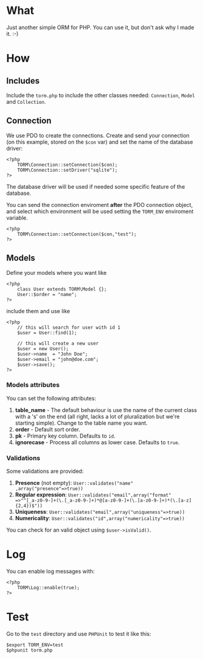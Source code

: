 # What

Just another simple ORM for PHP. You can use it, but don't ask why I made it. :-)

# How

## Includes

Include the `torm.php` to include the other classes needed: `Connection`,
`Model` and `Collection`. 

## Connection

We use PDO to create the connections. Create and send your connection (on this
example, stored on the `$con` var) and set the name of the database driver:

    <?php
        TORM\Connection::setConnection($con);
        TORM\Connection::setDriver("sqlite");
    ?>

The database driver will be used if needed some specific feature of the
database.

You can send the connection enviroment **after** the PDO connection object, and select which environment will be used setting the `TORM_ENV` enviroment
variable.

    <?php
        TORM\Connection::setConnection($con,"test");
    ?>

## Models

Define your models where you want like

    <?php
        class User extends TORM\Model {};
        User::$order = "name";
    ?>

include them and use like

    <?php
        // this will search for user with id 1
        $user = User::find(1);

        // this will create a new user
        $user = new User();
        $user->name  = "John Doe";
        $user->email = "john@doe.com";
        $user->save();
    ?>

### Models attributes

You can set the following attributes:

1. **table_name** - The default behaviour is use the name of the current class
   with a 's' on the end (all right, lacks a lot of pluralization but we're
   starting simple). Change to the table name you want.
2. **order** - Default sort order.
3. **pk** - Primary key column. Defaults to `id`.
4. **ignorecase** - Process all columns as lower case. Defaults to `true`.

### Validations

Some validations are provided:

1. **Presence** (not empty): `User::validates("name" ,array("presence"=>true))`
2. **Regular expression**: `User::validates("email",array("format"  =>"^[_a-z0-9-]+(\.[_a-z0-9-]+)*@[a-z0-9-]+(\.[a-z0-9-]+)*(\.[a-z]{2,4})$"))`
3. **Uniqueness**: `User::validates("email",array("uniqueness"=>true))`
4. **Numericality**: `User::validates("id",array("numericality"=>true))`

You can check for an valid object using `$user->isValid()`.

# Log

You can enable log messages with:

    <?php
        TORM\Log::enable(true);
    ?>

# Test

Go to the `test` directory and use `PHPUnit` to test it like this:

    $export TORM_ENV=test
    $phpunit torm.php
